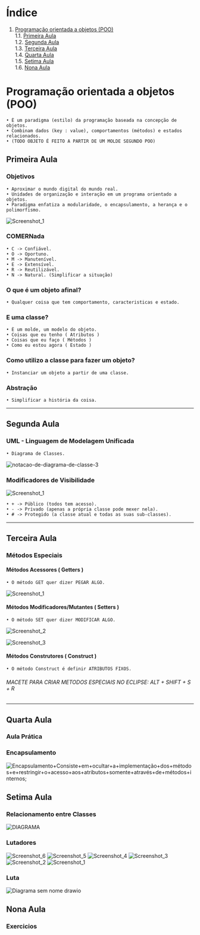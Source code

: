 # Índice

1. [Programação orientada a objetos (POO)](#programação-orientada-a-objetos-poo) <br/>
   1.1. [Primeira Aula](#primeira-aula) <br/>
   1.2. [Segunda Aula](#segunda-aula)   <br/>
   1.3. [Terceira Aula](#terceira-aula)   <br/>
   1.4. [Quarta Aula](#quarta-aula)   <br/>
   1.5. [Setima Aula](#setima-aula)   <br/>
   1.6. [Nona Aula](#nona-aula)
# Programação orientada a objetos (POO)

    • É um paradigma (estilo) da programação baseada na concepção de objetos.
    • Combinam dados (key : value), comportamentos (métodos) e estados relacionados.
    • (TODO OBJETO É FEITO A PARTIR DE UM MOLDE SEGUNDO POO)

## Primeira Aula

### Objetivos

    • Aproximar o mundo digital do mundo real.
    • Unidades de organização e interação em um programa orientado a objetos.
    • Paradigma enfatiza a modularidade, o encapsulamento, a herança e o polimorfismo.

![Screenshot_1](https://github.com/davimgfx/exerciciosJava/assets/118557337/ac4dc279-fe69-4336-8257-c32abfe530a6)

### COMERNada

    • C -> Confiável.
    • O -> Oportuno.
    • M -> Manutenível.
    • E -> Extensível.
    • R -> Reutilizável.
    • N -> Natural. (Simplificar a situação)

### O que é um objeto afinal?

    • Qualquer coisa que tem comportamento, caracteristicas e estado.

### E uma classe?

    • É um molde, um modelo do objeto.
    • Coisas que eu tenho ( Atributos )
    • Coisas que eu faço ( Métodos )
    • Como eu estou agora ( Estado )

### Como utilizo a classe para fazer um objeto?

    • Instanciar um objeto a partir de uma classe.

### Abstração

    • Simplificar a história da coisa.

---

## Segunda Aula

### UML - Linguagem de Modelagem Unificada

    • Diagrama de Classes.

![notacao-de-diagrama-de-classe-3](https://github.com/davimgfx/exerciciosJava/assets/118557337/d6da98c4-595d-427c-a8e9-8bea3f2b4f6e)

### Modificadores de Visibilidade
![Screenshot_1](https://github.com/davimgfx/exerciciosJava/assets/118557337/c8312f6a-12ad-4355-a44f-7ef057e4edab)

    • + -> Público (todos tem acesso).
    • - -> Privado (apenas a própria classe pode mexer nela).
    • # -> Protegido (a classe atual e todas as suas sub-classes).

---

## Terceira Aula


### Métodos Especiais

#### Métodos Acessores ( Getters )
    • O método GET quer dizer PEGAR ALGO.
   ![Screenshot_1](https://github.com/davimgfx/exerciciosJava/assets/118557337/7e4ac3bd-7712-4f68-9fb1-81868de4e3a4)


#### Métodos  Modificadores/Mutantes ( Setters )
    • O método SET quer dizer MODIFICAR ALGO.
   ![Screenshot_2](https://github.com/davimgfx/exerciciosJava/assets/118557337/852b9ba3-fde0-4f66-9ad3-bbc3aee65fcd)

![Screenshot_3](https://github.com/davimgfx/exerciciosJava/assets/118557337/a4cec945-9837-4911-bbcd-76bcc4aa54f2)


#### Métodos Construtores ( Construct )
    • O método Construct é definir ATRIBUTOS FIXOS.


###### *MACETE PARA CRIAR METODOS ESPECIAIS NO ECLIPSE: ALT + SHIFT + S + R*

---

## Quarta Aula

### Aula Prática
### Encapsulamento
![Encapsulamento+Consiste+em+ocultar+a+implementação+dos+métodos+e+restringir+o+acesso+aos+atributos+somente+através+de+métodos+internos;](https://github.com/davimgfx/exerciciosJava/assets/118557337/913c9bc5-1a80-463c-998c-a618f08ebf7c)

## Setima Aula

### Relacionamento entre Classes


![DIAGRAMA](https://github.com/davimgfx/exerciciosJava/assets/118557337/15289c0b-1306-4a75-a638-7c72f13b402d) <br />

### Lutadores 

![Screenshot_6](https://github.com/davimgfx/exerciciosJava/assets/118557337/f4ddc419-4f26-49d1-b589-84a3a0e4936b)
![Screenshot_5](https://github.com/davimgfx/exerciciosJava/assets/118557337/0f01290d-104c-4b67-93ec-dcb4cc0087cb)
![Screenshot_4](https://github.com/davimgfx/exerciciosJava/assets/118557337/b047c927-4110-4fce-8335-b08409789256)
![Screenshot_3](https://github.com/davimgfx/exerciciosJava/assets/118557337/0737df5e-3955-4717-83cd-d6aa3f884105)
![Screenshot_2](https://github.com/davimgfx/exerciciosJava/assets/118557337/fb5fdb3e-e482-4a7f-8578-04d81a8a5056)
![Screenshot_1](https://github.com/davimgfx/exerciciosJava/assets/118557337/ac5acdc8-409f-4cb0-8368-a659e5393c29)

### Luta
![Diagrama sem nome drawio](https://github.com/davimgfx/exerciciosJava/assets/118557337/6eae167b-5365-4523-978e-7263228b87d9)

## Nona Aula

### Exercicios
